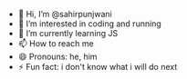 - 👋 Hi, I’m @sahirpunjwani
- 👀 I’m interested in coding and running
- 🌱 I’m currently learning JS
- 📫 How to reach me 
- 😄 Pronouns: he, him
- ⚡ Fun fact: i don't know what i will do next

<!---
sahirpunjwani/sahirpunjwani is a ✨ special ✨ repository because its `README.md` (this file) appears on your GitHub profile.
You can click the Preview link to take a look at your changes.
--->
